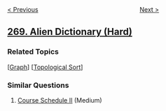 <!--|This file generated by command(leetcode description); DO NOT EDIT.    |-->
<!--+----------------------------------------------------------------------+-->
<!--|@author    openset <openset.wang@gmail.com>                           |-->
<!--|@link      https://github.com/openset                                 |-->
<!--|@home      https://github.com/tonymontaro/leetcode-hints                        |-->
<!--+----------------------------------------------------------------------+-->

[< Previous](https://github.com/tonymontaro/leetcode-hints/tree/master/problems/missing-number "Missing Number")
　　　　　　　　　　　　　　　　
[Next >](https://github.com/tonymontaro/leetcode-hints/tree/master/problems/closest-binary-search-tree-value "Closest Binary Search Tree Value")

## [269. Alien Dictionary (Hard)](https://leetcode.com/problems/alien-dictionary "火星词典")



### Related Topics
  [[Graph](https://github.com/tonymontaro/leetcode-hints/tree/master/tag/graph/README.md)]
  [[Topological Sort](https://github.com/tonymontaro/leetcode-hints/tree/master/tag/topological-sort/README.md)]

### Similar Questions
  1. [Course Schedule II](https://github.com/tonymontaro/leetcode-hints/tree/master/problems/course-schedule-ii) (Medium)
